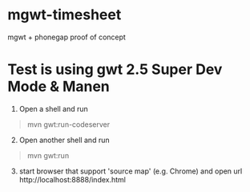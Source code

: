 mgwt-timesheet
==============

mgwt + phonegap proof of concept 


Test is using gwt 2.5 Super Dev Mode & Manen
=============================================

1. Open a shell and run

> mvn gwt:run-codeserver

2. Open another shell and run

> mvn gwt:run

3. start browser that support 'source map' (e.g. Chrome) and open url http://localhost:8888/index.html


